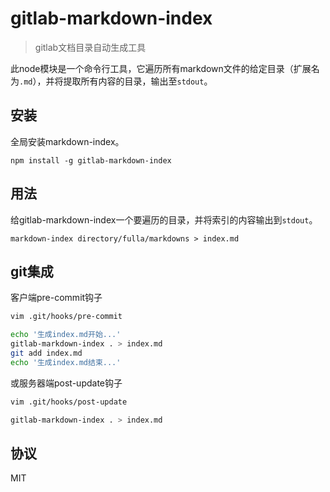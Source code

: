 # gitlab-markdown-index
> gitlab文档目录自动生成工具

此node模块是一个命令行工具，它遍历所有markdown文件的给定目录（扩展名为`.md`），并将提取所有内容的目录，输出至`stdout`。

## 安装

全局安装markdown-index。

```
npm install -g gitlab-markdown-index
```

## 用法

给gitlab-markdown-index一个要遍历的目录，并将索引的内容输出到`stdout`。

```
markdown-index directory/fulla/markdowns > index.md
```

## git集成

客户端pre-commit钩子

```bash
vim .git/hooks/pre-commit

echo '生成index.md开始...'
gitlab-markdown-index . > index.md
git add index.md
echo '生成index.md结束...'
```

或服务器端post-update钩子
```bash
vim .git/hooks/post-update

gitlab-markdown-index . > index.md
```


## 协议

MIT
